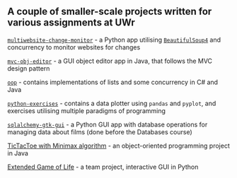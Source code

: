 ## A couple of smaller-scale projects written for various assignments at UWr

[`multiwebsite-change-monitor`](./multiwebsite-change-monitor) - a Python app utilising [`BeautifulSoup4`](https://www.crummy.com/software/BeautifulSoup/bs4/doc/) and concurrency to monitor websites for changes

[`mvc-obj-editor`](./mvc-obj-editor) - a GUI object editor app in Java, that follows the MVC design pattern

[`oop`](./oop) - contains implementations of lists and some concurrency in C# and Java

[`python-exercises`](./python-exercises) - contains a data plotter using `pandas` and `pyplot`, and exercises utilising multiple paradigms of programming

[`sqlalchemy-gtk-gui`](./sqlalchemy-gtk-gui) - a Python GUI app with database operations for managing data about films (done before the Databases course)

[TicTacToe with Minimax algorithm](https://github.com/MMierzej/tictactoe-oop) - an object-oriented programming project in Java

[Extended Game of Life](https://github.com/MMierzej/game-of-life-extended) - a team project, interactive GUI in Python
